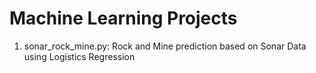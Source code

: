 # Machine Learning Projects

1. sonar_rock_mine.py: Rock and Mine prediction based on Sonar Data using Logistics Regression
